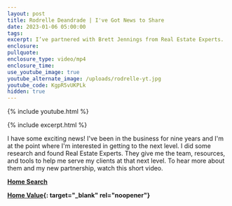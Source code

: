 ```yaml
---
layout: post
title: Rodrelle Deandrade | I've Got News to Share
date: 2023-01-06 05:00:00
tags:
excerpt: I’ve partnered with Brett Jennings from Real Estate Experts.
enclosure:
pullquote:
enclosure_type: video/mp4
enclosure_time:
use_youtube_image: true
youtube_alternate_image: /uploads/rodrelle-yt.jpg
youtube_code: KgpR5vUKPLk
hidden: true
---
```

{% include youtube.html %}

{% include excerpt.html %}

I have some exciting news\! I've been in the business for nine years and I'm at the point where I'm interested in getting to the next level. I did some research and found Real Estate Experts. They give me the team, resources, and tools to help me serve my clients at that next level. To hear more about them and my new partnership, watch this short video.

[**Home Search**](https://rodrelledeandrade.bayareahomesearch.com/)

**[Home Value](https://rodrelledeandrade.bayareahomesearch.com/home-valuation/){: target="_blank" rel="noopener"}**<br>​​